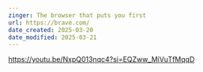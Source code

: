 ```yaml
---
zinger: The browser that puts you first
url: https://brave.com/
date_created: 2025-03-20
date_modified: 2025-03-21
---
```


https://youtu.be/NxpQ013nqc4?si=EQZww_MiVuTfMqqD